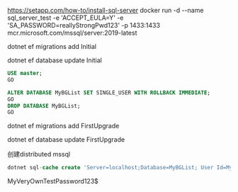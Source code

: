 ﻿
https://setapp.com/how-to/install-sql-server
docker run -d --name sql_server_test -e 'ACCEPT_EULA=Y' -e 'SA_PASSWORD=reallyStrongPwd123' -p 1433:1433 mcr.microsoft.com/mssql/server:2019-latest

dotnet ef migrations add Initial

dotnet ef database update Initial

``` sql
USE master;
GO

ALTER DATABASE MyBGList SET SINGLE_USER WITH ROLLBACK IMMEDIATE;
GO
DROP DATABASE MyBGList;
GO

```
 dotnet ef migrations add FirstUpgrade

 dotnet ef database update FirstUpgrade


 创建distributed mssql
 ```sql
 dotnet sql-cache create 'Server=localhost;Database=MyBGList; User Id=MyBGList;Password=MyS3cretP4$$; Integrated Security=False;MultipleActiveResultSets=True; TrustServerCertificate=True' dbo AppCache
 ```


 MyVeryOwnTestPassword123$

